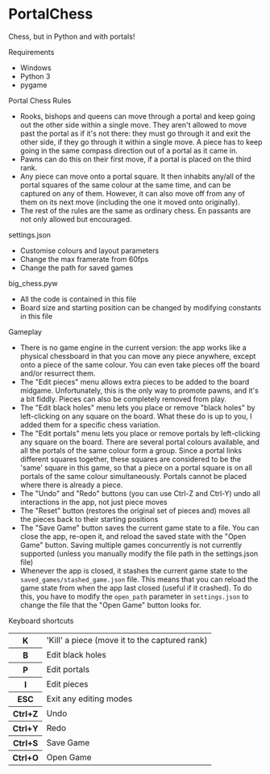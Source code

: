# PortalChess
Chess, but in Python and with portals!

Requirements

- Windows
- Python 3
- pygame

Portal Chess Rules

- Rooks, bishops and queens can move through a portal and keep going out the other side within a single move. They aren't allowed to move past the portal as if it's not there: they must go through it and exit the other side, if they go through it within a single move. A piece has to keep going in the same compass direction out of a portal as it came in.
- Pawns can do this on their first move, if a portal is placed on the third rank.
- Any piece can move onto a portal square. It then inhabits any/all of the portal squares of the same colour at the same time, and can be captured on any of them. However, it can also move off from any of them on its next move (including the one it moved onto originally).
- The rest of the rules are the same as ordinary chess. En passants are not only allowed but encouraged.

settings.json

- Customise colours and layout parameters
- Change the max framerate from 60fps
- Change the path for saved games

big_chess.pyw

- All the code is contained in this file
- Board size and starting position can be changed by modifying constants in this file

Gameplay

- There is no game engine in the current version: the app works like a physical chessboard in that you can move any piece anywhere, except onto a piece of the same colour. You can even take pieces off the board and/or resurrect them.
- The "Edit pieces" menu allows extra pieces to be added to the board midgame. Unfortunately, this is the only way to promote pawns, and it's a bit fiddly. Pieces can also be completely removed from play.
- The "Edit black holes" menu lets you place or remove "black holes" by left-clicking on any square on the board. What these do is up to you, I added them for a specific chess variation.
- The "Edit portals" menu lets you place or remove portals by left-clicking any square on the board. There are several portal colours available, and all the portals of the same colour form a group. Since a portal links different squares together, these squares are considered to be the 'same' square in this game, so that a piece on a portal square is on all portals of the same colour simultaneously. Portals cannot be placed where there is already a piece. 
- The "Undo" and "Redo" buttons (you can use Ctrl-Z and Ctrl-Y) undo all interactions in the app, not just piece moves
- The "Reset" button (restores the original set of pieces and) moves all the pieces back to their starting positions
- The "Save Game" button saves the current game state to a file. You can close the app, re-open it, and reload the saved state with the "Open Game" button. Saving multiple games concurrently is not currently supported (unless you manually modify the file path in the settings.json file)
- Whenever the app is closed, it stashes the current game state to the `saved_games/stashed_game.json` file. This means that you can reload the game state from when the app last closed (useful if it crashed). To do this, you have to modify the `open_path` parameter in `settings.json` to change the file that the "Open Game" button looks for.

Keyboard shortcuts

<table>
  <tr>
    <th>K</th>
    <td>'Kill' a piece (move it to the captured rank)</td>
  </tr>
  <tr>
    <th>B</th>
    <td>Edit black holes</td>
  </tr>
  <tr>
    <th>P</th>
    <td>Edit portals</td>
  </tr>
  <tr>
    <th>I</th>
    <td>Edit pieces</td>
  </tr>
  <tr>
    <th>ESC</th>
    <td>Exit any editing modes</td>
  </tr>
  <tr>
    <th>Ctrl+Z</th>
    <td>Undo</td>
  </tr>
  <tr>
    <th>Ctrl+Y</th>
    <td>Redo</td>
  </tr>
  <tr>
    <th>Ctrl+S</th>
    <td>Save Game</td>
  </tr>
  <tr>
    <th>Ctrl+O</th>
    <td>Open Game</td>
  </tr>
</table>
